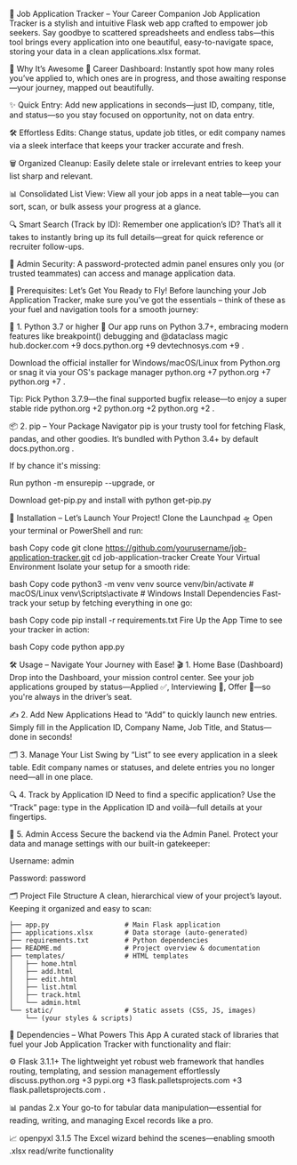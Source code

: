 🎯 Job Application Tracker – Your Career Companion
Job Application Tracker is a stylish and intuitive Flask web app crafted to empower job seekers. Say goodbye to scattered spreadsheets and endless tabs—this tool brings every application into one beautiful, easy-to-navigate space, storing your data in a clean applications.xlsx format.


🌟 Why It’s Awesome
🚀 Career Dashboard: Instantly spot how many roles you’ve applied to, which ones are in progress, and those awaiting response—your journey, mapped out beautifully.

✨ Quick Entry: Add new applications in seconds—just ID, company, title, and status—so you stay focused on opportunity, not on data entry.

🛠️ Effortless Edits: Change status, update job titles, or edit company names via a sleek interface that keeps your tracker accurate and fresh.

🗑️ Organized Cleanup: Easily delete stale or irrelevant entries to keep your list sharp and relevant.

📊 Consolidated List View: View all your job apps in a neat table—you can sort, scan, or bulk assess your progress at a glance.

🔍 Smart Search (Track by ID): Remember one application’s ID? That’s all it takes to instantly bring up its full details—great for quick reference or recruiter follow-ups.

👑 Admin Security: A password-protected admin panel ensures only you (or trusted teammates) can access and manage application data.



🎯 Prerequisites: Let’s Get You Ready to Fly!
Before launching your Job Application Tracker, make sure you’ve got the essentials – think of these as your fuel and navigation tools for a smooth journey:

🌟 1. Python 3.7 or higher
🐍 Our app runs on Python 3.7+, embracing modern features like breakpoint() debugging and @dataclass magic 
hub.docker.com
+9
docs.python.org
+9
devtechnosys.com
+9
.

Download the official installer for Windows/macOS/Linux from Python.org or snag it via your OS's package manager 
python.org
+7
python.org
+7
python.org
+7
.

Tip: Pick Python 3.7.9—the final supported bugfix release—to enjoy a super stable ride 
python.org
+2
python.org
+2
python.org
+2
.

📦 2. pip – Your Package Navigator
pip is your trusty tool for fetching Flask, pandas, and other goodies. It’s bundled with Python 3.4+ by default 
docs.python.org
.

If by chance it's missing:

Run python -m ensurepip --upgrade, or

Download get-pip.py and install with python get-pip.py


🚀 Installation – Let’s Launch Your Project!
Clone the Launchpad 🛸
Open your terminal or PowerShell and run:

bash
Copy code
git clone https://github.com/yourusername/job-application-tracker.git
cd job-application-tracker
Create Your Virtual Environment
Isolate your setup for a smooth ride:

bash
Copy code
python3 -m venv venv
source venv/bin/activate     # macOS/Linux
venv\Scripts\activate        # Windows
Install Dependencies
Fast-track your setup by fetching everything in one go:

bash
Copy code
pip install -r requirements.txt
Fire Up the App
Time to see your tracker in action:

bash
Copy code
python app.py


🛠️ Usage – Navigate Your Journey with Ease!
🎬 1. Home Base (Dashboard)
Drop into the Dashboard, your mission control center. See your job applications grouped by status—Applied ✅, Interviewing 🎤, Offer 💼—so you're always in the driver’s seat.

✍️ 2. Add New Applications
Head to “Add” to quickly launch new entries. Simply fill in the Application ID, Company Name, Job Title, and Status—done in seconds!

🗂️ 3. Manage Your List
Swing by “List” to see every application in a sleek table. Edit company names or statuses, and delete entries you no longer need—all in one place.

🔍 4. Track by Application ID
Need to find a specific application? Use the “Track” page: type in the Application ID and voilà—full details at your fingertips.

👑 5. Admin Access
Secure the backend via the Admin Panel. Protect your data and manage settings with our built-in gatekeeper:

Username: admin

Password: password


🗂️ Project File Structure
A clean, hierarchical view of your project’s layout. Keeping it organized and easy to scan:
```
├── app.py                   # Main Flask application
├── applications.xlsx        # Data storage (auto-generated)
├── requirements.txt         # Python dependencies
├── README.md                # Project overview & documentation
├── templates/               # HTML templates
│   ├── home.html
│   ├── add.html
│   ├── edit.html
│   ├── list.html
│   ├── track.html
│   └── admin.html
└── static/                  # Static assets (CSS, JS, images)
    └── (your styles & scripts)
```

🧩 Dependencies – What Powers This App
A curated stack of libraries that fuel your Job Application Tracker with functionality and flair:

⚙️ Flask 3.1.1+
The lightweight yet robust web framework that handles routing, templating, and session management effortlessly 
discuss.python.org
+3
pypi.org
+3
flask.palletsprojects.com
+3
flask.palletsprojects.com
.

📊 pandas 2.x
Your go-to for tabular data manipulation—essential for reading, writing, and managing Excel records like a pro.

📈 openpyxl 3.1.5
The Excel wizard behind the scenes—enabling smooth .xlsx read/write functionality




